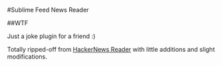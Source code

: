 #Sublime Feed News Reader

##WTF

Just a joke plugin for a friend :)

Totally ripped-off from [HackerNews Reader](https://github.com/Dimillian/Sublime-Hacker-News-Reader)
with little additions and slight modifications.
